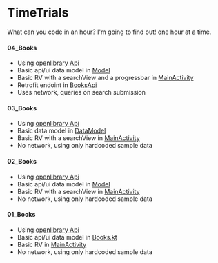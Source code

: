 # TimeTrials
What can you code in an hour? I'm going to find out! one hour at a time.


#### 04_Books

* Using [openlibrary Api](https://openlibrary.org/dev/docs/api/books)
* Basic api/ui data model in [Model](../master/04_Books/app/src/main/java/friendlyrobot/nyc/timetrials/Model.kt)
* Basic RV with a searchView and a progressbar in [MainActivity](../master/04_Books/app/src/main/java/friendlyrobot/nyc/timetrials/MainActivity.kt)
* Retrofit endoint in [BooksApi](master/04_Books/app/src/main/java/friendlyrobot/nyc/timetrials/BooksApi.kt)
* Uses network, queries on search submission

#### 03_Books

* Using [openlibrary Api](https://openlibrary.org/dev/docs/api/books)
* Basic data model in [DataModel](../master/03_Books/app/src/main/java/friendlyrobot/nyc/timetrials/DataModel.kt)
* Basic RV with a searchView in [MainActivity](../master/03_Books/app/src/main/java/friendlyrobot/nyc/timetrials/MainActivity.kt)
* No network, using only hardcoded sample data


#### 02_Books

* Using [openlibrary Api](https://openlibrary.org/dev/docs/api/books)
* Basic api/ui data model in [Model](../master/02_Books/app/src/main/java/friendlyrobot/nyc/timetrials/Model.kt)
* Basic RV with a searchView in [MainActivity](../master/02_Books/app/src/main/java/friendlyrobot/nyc/timetrials/MainActivity.kt)
* No network, using only hardcoded sample data

#### 01_Books

* Using [openlibrary Api](https://openlibrary.org/dev/docs/api/books)
* Basic api/ui data model in [Books.kt](../master/01_Books/app/src/main/java/friendlyrobot/nyc/timetrials/Books.kt)
* Basic RV in [MainActivity](../master/01_Books/app/src/main/java/friendlyrobot/nyc/timetrials/MainActivity.kt)
* No network, using only hardcoded sample data
